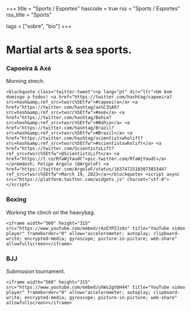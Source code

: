+++
title = "Sports / Esportes"
hascode = true
rss = "Sports / Esportes"
rss_title = "Sports"

tags = ["sobre", "bio"]
+++

# Martial arts & sea sports. 


### Capoeira & Axé
Morning strech.  
~~~  
<blockquote class="twitter-tweet"><p lang="pt" dir="ltr">Um bom domingo a todos! <a href="https://twitter.com/hashtag/capoeira?src=hash&amp;ref_src=twsrc%5Etfw">#capoeira</a> <a href="https://twitter.com/hashtag/ax%C3%A9?src=hash&amp;ref_src=twsrc%5Etfw">#axé</a> <a href="https://twitter.com/hashtag/Bahia?src=hash&amp;ref_src=twsrc%5Etfw">#Bahia</a> <a href="https://twitter.com/hashtag/Brazil?src=hash&amp;ref_src=twsrc%5Etfw">#Brazil</a> <a href="https://twitter.com/hashtag/scientistswholift?src=hash&amp;ref_src=twsrc%5Etfw">#scientistswholift</a> <a href="https://twitter.com/ScientistsLift?ref_src=twsrc%5Etfw">@ScientistsLift</a> <a href="https://t.co/RfaWjYaudC">pic.twitter.com/RfaWjYaudC</a></p>&mdash; Felipe Argolo (@ArgoloF) <a href="https://twitter.com/ArgoloF/status/1637472510307385344?ref_src=twsrc%5Etfw">March 19, 2023</a></blockquote> <script async src="https://platform.twitter.com/widgets.js" charset="utf-8"></script> 

~~~  

### Boxing
Working the clinch on the heavybag.  
~~~  
<iframe width="560" height="315" src="https://www.youtube.com/embed/rAzEYPZJzAs" title="YouTube video player" frameborder="0" allow="accelerometer; autoplay; clipboard-write; encrypted-media; gyroscope; picture-in-picture; web-share" allowfullscreen></iframe>

~~~  

### BJJ
Submission tournament.  
~~~  
<iframe width="560" height="315" src="https://www.youtube.com/embed/uhWs2gVbH44" title="YouTube video player" frameborder="0" allow="accelerometer; autoplay; clipboard-write; encrypted-media; gyroscope; picture-in-picture; web-share" allowfullscreen></iframe>

~~~  
